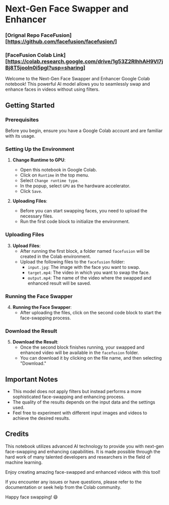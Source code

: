 # Next-Gen Face Swapper and Enhancer

### [Orignal Repo FaceFusion][https://github.com/facefusion/facefusion/]
### [FaceFusion Colab Link][https://colab.research.google.com/drive/1g53Z2RlhhAH9Vl7jBj8T5jooIn0i5pgI?usp=sharing]

Welcome to the Next-Gen Face Swapper and Enhancer Google Colab notebook! This powerful AI model allows you to seamlessly swap and enhance faces in videos without using filters.

## Getting Started

### Prerequisites

Before you begin, ensure you have a Google Colab account and are familiar with its usage.

### Setting Up the Environment

1. **Change Runtime to GPU**:
   - Open this notebook in Google Colab.
   - Click on `Runtime` in the top menu.
   - Select `Change runtime type`.
   - In the popup, select `GPU` as the hardware accelerator.
   - Click `Save`.

2. **Uploading Files**:
   - Before you can start swapping faces, you need to upload the necessary files.
   - Run the first code block to initialize the environment.

### Uploading Files

3. **Upload Files**:
   - After running the first block, a folder named `facefusion` will be created in the Colab environment.
   - Upload the following files to the `facefusion` folder:
     - `input.jpg`: The image with the face you want to swap.
     - `target.mp4`: The video in which you want to swap the face.
     - `output.mp4`: The name of the video where the swapped and enhanced result will be saved.

### Running the Face Swapper

4. **Running the Face Swapper**:
   - After uploading the files, click on the second code block to start the face-swapping process.

### Download the Result

5. **Download the Result**:
   - Once the second block finishes running, your swapped and enhanced video will be available in the `facefusion` folder.
   - You can download it by clicking on the file name, and then selecting "Download."

## Important Notes

- This model does not apply filters but instead performs a more sophisticated face-swapping and enhancing process.
- The quality of the results depends on the input data and the settings used.
- Feel free to experiment with different input images and videos to achieve the desired results.

## Credits

This notebook utilizes advanced AI technology to provide you with next-gen face-swapping and enhancing capabilities. It is made possible through the hard work of many talented developers and researchers in the field of machine learning.

Enjoy creating amazing face-swapped and enhanced videos with this tool!

If you encounter any issues or have questions, please refer to the documentation or seek help from the Colab community.

Happy face swapping! 😄
